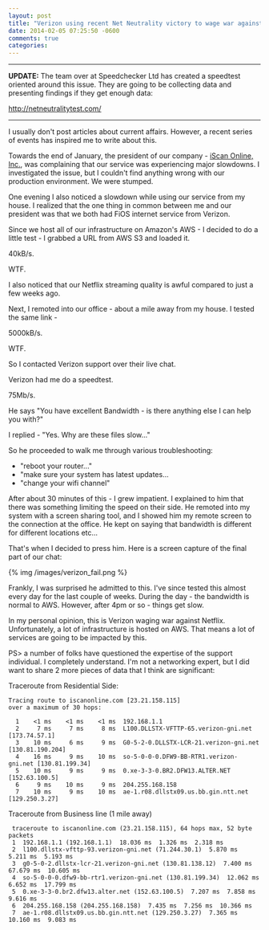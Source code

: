```yaml
---
layout: post
title: "Verizon using recent Net Neutrality victory to wage war against Netflix"
date: 2014-02-05 07:25:50 -0600
comments: true
categories:
---
```



----------
<strong>UPDATE:</strong>
The team over at Speedchecker Ltd has created a speedtest oriented around this issue.  They are going to be collecting data and presenting findings if they get enough data:

<a href="http://netneutralitytest.com/">http://netneutralitytest.com/</a>

----------

I usually don't post articles about current affairs.   However, a recent series of events has inspired me to write about this.

Towards the end of January, the president of our company - <a href="https://www.iscanonline.com">iScan Online, Inc.</a>, was complaining that our service was experiencing major slowdowns.  I investigated the issue, but I couldn't find anything wrong with our production environment.  We were stumped.

One evening I also noticed a slowdown while using our service from my house.  I realized that the one thing in common between me and our president was that we both had FiOS internet service from Verizon.

Since we host all of our infrastructure on Amazon's AWS - I decided to do a little test - I grabbed a URL from AWS S3 and loaded it.

40kB/s.

WTF.

I also noticed that our Netflix streaming quality is awful compared to just a few weeks ago.

Next, I remoted into our office - about a mile away from my house.  I tested the same link -

5000kB/s.

WTF.

So I contacted Verizon support over their live chat.

Verizon had me do a speedtest.

75Mb/s.

He says "You have excellent Bandwidth - is there anything else I can help you with?"

I replied - "Yes.  Why are these files slow..."

So he proceeded to walk me through various troubleshooting:

* "reboot your router..."
* "make sure your system has latest updates...
* "change your wifi channel"

After about 30 minutes of this - I grew impatient.  I explained to him that there was something limiting the speed on their side.  He remoted into my system with a screen sharing tool, and I showed him my remote screen to the connection at the office.  He kept on saying that bandwidth is different for different locations etc...

That's when I decided to press him.  Here is a screen capture of the final part of our chat:

{% img /images/verizon_fail.png %}

Frankly, I was surprised he admitted to this.  I've since tested this almost every day for the last couple of weeks.   During the day - the bandwidth is normal to AWS.  However, after 4pm or so - things get slow.

In my personal opinion, this is Verizon waging war against Netflix.  Unfortunately, a lot of infrastructure is hosted on AWS.  That means a lot of services are going to be impacted by this.

PS> a number of folks have questioned the expertise of the support individual.  I completely understand.  I'm not a networking expert, but I did want to share 2 more pieces of data that I think are significant:

Traceroute from Residential Side:

```
Tracing route to iscanonline.com [23.21.158.115]
over a maximum of 30 hops:

  1    <1 ms    <1 ms    <1 ms  192.168.1.1
  2     7 ms     7 ms     8 ms  L100.DLLSTX-VFTTP-65.verizon-gni.net [173.74.57.1]
  3    10 ms     6 ms     9 ms  G0-5-2-0.DLLSTX-LCR-21.verizon-gni.net [130.81.190.204]
  4    16 ms     9 ms    10 ms  so-5-0-0-0.DFW9-BB-RTR1.verizon-gni.net [130.81.199.34]
  5    10 ms     9 ms     9 ms  0.xe-3-3-0.BR2.DFW13.ALTER.NET [152.63.100.5]
  6     9 ms    10 ms     9 ms  204.255.168.158
  7    10 ms     9 ms    10 ms  ae-1.r08.dllstx09.us.bb.gin.ntt.net [129.250.3.27]
```

Traceroute from Business line (1 mile away)
```
 traceroute to iscanonline.com (23.21.158.115), 64 hops max, 52 byte packets
 1  192.168.1.1 (192.168.1.1)  18.036 ms  1.326 ms  2.318 ms
 2  l100.dllstx-vfttp-93.verizon-gni.net (71.244.30.1)  5.870 ms  5.211 ms  5.193 ms
 3  g0-5-0-2.dllstx-lcr-21.verizon-gni.net (130.81.138.12)  7.400 ms  67.679 ms  10.605 ms
 4  so-5-0-0-0.dfw9-bb-rtr1.verizon-gni.net (130.81.199.34)  12.062 ms  6.652 ms  17.799 ms
 5  0.xe-3-3-0.br2.dfw13.alter.net (152.63.100.5)  7.207 ms  7.858 ms  9.616 ms
 6  204.255.168.158 (204.255.168.158)  7.435 ms  7.256 ms  10.366 ms
 7  ae-1.r08.dllstx09.us.bb.gin.ntt.net (129.250.3.27)  7.365 ms  10.160 ms  9.083 ms

```
